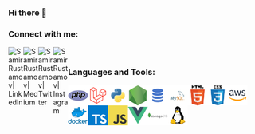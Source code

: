 ### Hi there 👋

<!-- ![](https://komarev.com/ghpvc/?username=srustamov&color=brightgreen) -->


<!--
**srustamov/srustamov** is a ✨ _special_ ✨ repository because its `README.md` (this file) appears on your GitHub profile.

Here are some ideas to get you started:

- 🔭 I’m currently working on ...
- 🌱 I’m currently learning ...
- 👯 I’m looking to collaborate on ...
- 🤔 I’m looking for help with ...
- 💬 Ask me about ...
- 📫 How to reach me: ...
- 😄 Pronouns: ...
- ⚡ Fun fact: ...
-->


  

### Connect with me:


[<img align="left" alt="Samir Rustamov| LinkedIn" width="30px" src="https://cdn.jsdelivr.net/npm/simple-icons@v3/icons/linkedin.svg" />](https://www.linkedin.com/in/samir-rustamov/)

[<img align="left" alt="Samir Rustamov| Medium" width="30px" src="https://cdn.jsdelivr.net/npm/simple-icons@v3/icons/medium.svg" />](https://medium.com/@samir_rustamov)

[<img align="left" alt="Samir Rustamov| Twitter" width="30px" src="https://cdn.jsdelivr.net/npm/simple-icons@v3/icons/twitter.svg" />   ](https://twitter.com/rustemov_tt)

[<img align="left" alt="Samir Rustamov| Instagram" width="30px" src="https://cdn.jsdelivr.net/npm/simple-icons@v3/icons/instagram.svg" />](https://www.instagram.com/samir_rustamov1/)



  

<br />

  

### Languages and Tools:

  

<img  align="left"  alt="Php"  width="40px"  src="https://raw.githubusercontent.com/github/explore/80688e429a7d4ef2fca1e82350fe8e3517d3494d/topics/php/php.png" />

<img  align="left"  alt="Laravel"  width="40px"  src="https://raw.githubusercontent.com/github/explore/80688e429a7d4ef2fca1e82350fe8e3517d3494d/topics/laravel/laravel.png" />

<img  align="left"  alt="Python"  width="40px"  src="https://raw.githubusercontent.com/github/explore/80688e429a7d4ef2fca1e82350fe8e3517d3494d/topics/python/python.png" />

<img  align="left"  alt="Node.js"  width="40px"  src="https://raw.githubusercontent.com/github/explore/80688e429a7d4ef2fca1e82350fe8e3517d3494d/topics/nodejs/nodejs.png" />

<img  align="left"  alt="SQL"  width="40px"  src="https://raw.githubusercontent.com/github/explore/80688e429a7d4ef2fca1e82350fe8e3517d3494d/topics/sql/sql.png" />

<img  align="left"  alt="MySQL"  width="40px"  src="https://raw.githubusercontent.com/github/explore/80688e429a7d4ef2fca1e82350fe8e3517d3494d/topics/mysql/mysql.png" />

<img  align="left"  alt="HTML5"  width="40px"  src="https://raw.githubusercontent.com/github/explore/80688e429a7d4ef2fca1e82350fe8e3517d3494d/topics/html/html.png" />

<img  align="left"  alt="CSS3"  width="40px"  src="https://raw.githubusercontent.com/github/explore/80688e429a7d4ef2fca1e82350fe8e3517d3494d/topics/css/css.png" />

<img  align="left"  alt="AWS"  width="40px"  src="https://raw.githubusercontent.com/github/explore/80688e429a7d4ef2fca1e82350fe8e3517d3494d/topics/aws/aws.png" />
<img  align="left"  alt="AWS"  width="40px"  src="https://raw.githubusercontent.com/github/explore/80688e429a7d4ef2fca1e82350fe8e3517d3494d/topics/docker/docker.png" />



<img  align="left"  alt="Typescript"  width="40px"  src="https://raw.githubusercontent.com/github/explore/80688e429a7d4ef2fca1e82350fe8e3517d3494d/topics/typescript/typescript.png" />

<img  align="left"  alt="JavaScript"  width="40px"  src="https://raw.githubusercontent.com/github/explore/80688e429a7d4ef2fca1e82350fe8e3517d3494d/topics/javascript/javascript.png" />

<img  align="left"  alt="Vue Js"  width="40px"  src="https://raw.githubusercontent.com/github/explore/80688e429a7d4ef2fca1e82350fe8e3517d3494d/topics/vue/vue.png" />


<img  align="left"  alt="MongoDB"  width="40px"  src="https://raw.githubusercontent.com/github/explore/80688e429a7d4ef2fca1e82350fe8e3517d3494d/topics/mongodb/mongodb.png" />

<img  align="left"  alt="HTML5"  width="40px"  src="https://raw.githubusercontent.com/github/explore/80688e429a7d4ef2fca1e82350fe8e3517d3494d/topics/linux/linux.png" />

<br />
<br />
<br />
<br />
<br />

